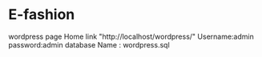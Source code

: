 # E-fashion
wordpress
page Home link "http://localhost/wordpress/"
Username:admin
password:admin
database Name : wordpress.sql


